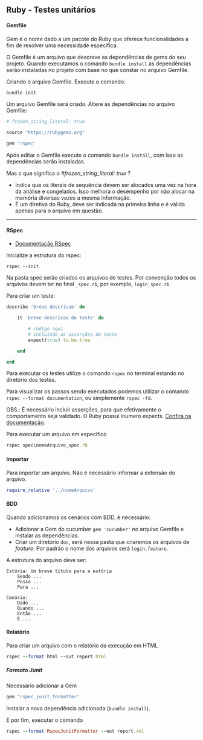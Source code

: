 ## Ruby - Testes unitários

#### Gemfile

Gem é o nome dado a um pacote do Ruby que oferece funcionalidades a fim de resolver uma necessidade específica.

O Gemfile é um arquivo que descreve as dependências de gems do seu projeto. Quando executamos o comando ```bundle install``` as dependências serão instaladas no projeto com base no que constar no arquivo Gemfile.

Criando o arquivo Gemfile. Execute o comando:
```ruby
bundle init
```

Um arquivo Gemfile será criado. Altere as dependências no arquivo Gemfile:
```ruby
# frozen_string_literal: true

source "https://rubygems.org"

gem 'rspec'
```

Após editar o Gemfile execute o comando ```bundle install```, com isso as dependências serão instaladas.


Mas o que significa o _#frozen_string_literal: true_ ?
- Indica que os literais de sequência devem ser alocados uma vez na hora da análise e congelados.
Isso melhora o desempenho por não alocar na memória diversas vezes a mesma informação.
- É um diretiva do Ruby, deve ser indicada na primeira linha e é válida apenas para o arquivo em questão.

---

#### RSpec

- [Documentação RSpec](http://rspec.info/documentation/)


Inicialize a estrutura do rspec:
```
rspec --init
```

Na pasta spec serão criados os arquivos de testes. Por convenção todos os arquivos devem ter no final ```_spec.rb```, por exemplo, ```login_spec.rb```.

Para criar um teste:
```ruby	
describe 'breve descricao' do

    it 'breve descricao do teste' do

        # código aqui
        # incluindo as asserções do teste
        expect(true).to.be.true

    end

end
```

Para executar os testes utilize o comando ```rspec``` no terminal estando no diretório dos testes.

Para visualizar os passos sendo executados podemos utilizar o comando ```rspec --format documentation```, ou simplemente ```rspec -fd```.

OBS.: É necessário incluir asserções, para que efetivamente o comportamento seja validado. O Ruby possui inumero expects. [Confira na documentação](http://rspec.info/documentation/3.12/rspec-expectations/#built-in-matchers).


Para executar um arquivo em especifico
```ruby
rspec spec\nomeArquivo_spec.rb
```

#### Importar

Para importar um arquivo. Não é necessário informar a extensão do arquivo.
```ruby
require_relative '../nomeArquivo'
```

#### BDD
Quando adicionamos os cenários com BDD, é necessário:
- Adicionar a Gem do cucumber ```gem 'cucumber'``` no arquivo Gemfile e instalar as dependências.
- Criar um diretorio ```doc```, será nessa pasta que criaremos os arquivos de _feature_. Por padrão o nome dos arquivos será ```login.feature```.

A estrutura do arquivo deve ser:
```
Estória: Um breve título para a estória
    Sendo ...
    Posso ...
    Para ...
    
Cenário:
    Dado ...
    Quando ...
    Então ...
    E ...
```

#### Relatório

Para criar um arquivo com o relatório da execução em HTML
```ruby
rspec --format html --out report.html
```

##### Formato Junit

Necessário adicionar a Gem
```ruby
gem 'rspec_junit_formatter'
```

Instalar a nova dependência adicionada (```bundle install```).


E por fim, executar o comando
```ruby
rspec --format RspecJunitFormatter --out report.xml
```